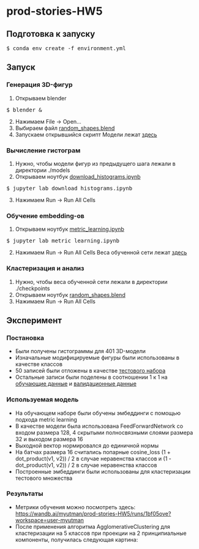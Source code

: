 # prod-stories-HW5
## Подготовка к запуску
<pre>$ conda env create -f environment.yml</pre>
## Запуск
### Генерация 3D-фигур
1. Открываем blender
<pre>$ blender &</pre>
2. Нажимаем File -> Open...
3. Выбираем файл <a href="https://github.com/myutman/prod-stories-HW5/blob/master/random_shapes.blend">random_shapes.blend</a>
4. Запускаем открывшийся скрипт
Модели лежат <a href="https://drive.google.com/drive/folders/1heHTSELIvi8OT_Jv-PWU3WYf5cLu2rHv?usp=sharing">здесь</a>
### Вычисление гистограм
1. Нужно, чтобы модели фигур из предыдущего шага лежали в директории ./models
2. Открываем ноутбук <a href="https://github.com/myutman/prod-stories-HW5/blob/master/download_histograms.ipynb">download_histograms.ipynb</a>
<pre>$ jupyter lab download_histograms.ipynb</pre>
3. Нажимаем Run -> Run All Cells
### Обучение embedding-ов
1. Открываем ноутбук <a href="https://github.com/myutman/prod-stories-HW5/blob/master/metric_learning.ipynb">metric_learning.ipynb</a>
<pre>$ jupyter lab metric_learning.ipynb</pre>
2. Нажимаем Run -> Run All Cells
Веса обученной сети лежат <a href="https://drive.google.com/drive/folders/1Ff7NHksSPT1GjlVeavdeSyHAwL9X1sGO?usp=sharing">здесь</a>
### Кластеризация и анализ
1. Нужно, чтобы веса обученной сети лежали в директории ./checkpoints
2. Открываем ноутбук <a href="https://github.com/myutman/prod-stories-HW5/blob/master/random_shapes.blend">random_shapes.blend</a>
3. Нажимаем Run -> Run All Cells
## Эксперимент
### Постановка
* Были получены гистограммы для 401 3D-модели
* Изначальные модифицируемые фигуры были использованы в качестве классов
* 50 записей были отложены в качестве <a href="https://github.com/myutman/prod-stories-HW5/blob/master/dataset/test.tsv">тестового набора</a>
* Остальные записи были поделены в соотношении 1 к 1 на <a href="https://github.com/myutman/prod-stories-HW5/blob/master/dataset/train.tsv">обучающие данные</a> и <a href="https://github.com/myutman/prod-stories-HW5/blob/master/dataset/valid.tsv">валидационные данные</a>
### Используемая модель
* На обучающем наборе были обучены эмбеддинги с помощью подхода metric learning
* В качестве модели была использована FeedForwardNetwork со входом размера 128, 4 скрытыми полносвязными слоями размера 32 и выходом размера 16
* Выходной вектор нормировался до единичной нормы
* На батчах размера 16 считались попарные cosine_loss (1 + dot_product(v1, v2)) / 2 в случае неравенства классов и (1 - dot_product(v1, v2)) / 2 в случае неравенства классов
* Построенные эмбеддинги были использованы для кластеризации тестового множества
### Результаты
* Метрики обучения можно посмотреть здесь: https://wandb.ai/myutman/prod-stories-HW5/runs/1bf05ove?workspace=user-myutman
* После применения алгоритма AgglomerativeClustering для кластеризации на 5 классов при проекции на 2 принципиальные компоненты, получилась следующая картина:
<image link=""/>
